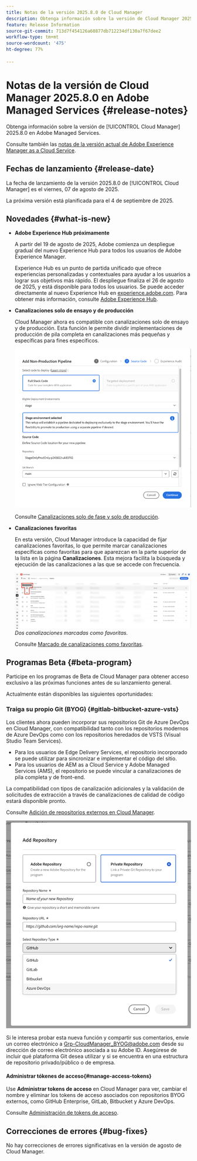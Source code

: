 ```yaml
---
title: Notas de la versión 2025.8.0 de Cloud Manager
description: Obtenga información sobre la versión de Cloud Manager 2025.8.0 en Adobe Managed Services.
feature: Release Information
source-git-commit: 713d7f454126a60877db712234df130a7f67dee2
workflow-type: tm+mt
source-wordcount: '475'
ht-degree: 77%

---
```


# Notas de la versión de Cloud Manager 2025.8.0 en Adobe Managed Services {#release-notes}

<!-- RELEASE WIKI  https://wiki.corp.adobe.com/display/DMSArchitecture/Cloud+Manager+2025.04.0+Release -->

Obtenga información sobre la versión de [!UICONTROL Cloud Manager] 2025.8.0 en Adobe Managed Services.

Consulte también las [notas de la versión actual de Adobe Experience Manager as a Cloud Service](https://experienceleague.adobe.com/es/docs/experience-manager-cloud-service/content/release-notes/home).

## Fechas de lanzamiento {#release-date}

La fecha de lanzamiento de la versión 2025.8.0 de [!UICONTROL Cloud Manager] es el viernes, 07 de agosto de 2025.

<!-- There are no significant new features or bug fixes in the May Cloud Manager release. -->

La próxima versión está planificada para el 4 de septiembre de 2025.

<!-- SAVE FOR FUTURE POSSIBLE USE There are no significant new features or bug fixes in the May Cloud Manager release. -->


## Novedades {#what-is-new}

* **Adobe Experience Hub próximamente**

  A partir del 19 de agosto de 2025, Adobe comienza un despliegue gradual del nuevo Experience Hub para todos los usuarios de Adobe Experience Manager.

  Experience Hub es un punto de partida unificado que ofrece experiencias personalizadas y contextuales para ayudar a los usuarios a lograr sus objetivos más rápido. El despliegue finaliza el 26 de agosto de 2025, y está disponible para todos los usuarios. Se puede acceder directamente al nuevo Experience Hub en [experience.adobe.com](https://experience.adobe.com/). Para obtener más información, consulte [Adobe Experience Hub](https://experienceleague.adobe.com/es/docs/experience-manager-65/content/experience-hub/experience-hub).

* **Canalizaciones solo de ensayo y de producción**

  Cloud Manager ahora es compatible con canalizaciones solo de ensayo y de producción. Esta función le permite dividir implementaciones de producción de pila completa en canalizaciones más pequeñas y específicas para fines específicos. <!-- This feature went into GA from Private beta in the June 5, 2025 CM release -->

  ![Agregar cuadro de diálogo de canalización que no sea de producción con el botón de opción Código de pila completa seleccionado y el entorno de ensayo seleccionado](/help/release-notes/assets/add-non-production-pipeline.png)

  Consulte [Canalizaciones solo de fase y solo de producción](/help/using/stage-prod-only.md).

* **Canalizaciones favoritas**

  En esta versión, Cloud Manager introduce la capacidad de fijar canalizaciones favoritas, lo que permite marcar canalizaciones específicas como favoritas para que aparezcan en la parte superior de la lista en la página **Canalizaciones**. Esta mejora facilita la búsqueda y ejecución de las canalizaciones a las que se accede con frecuencia. <!-- CMGR-68293 -->

  ![Canalizaciones marcadas como favoritas](/help/release-notes/assets/pipeline-favorites.png) *Dos canalizaciones marcadas como favoritas.*

  Consulte [Marcado de canalizaciones como favoritas](/help/using/managing-pipelines.md#pipeline-favorites).


## Programas Beta {#beta-program}

Participe en los programas de Beta de Cloud Manager para obtener acceso exclusivo a las próximas funciones antes de su lanzamiento general.

Actualmente están disponibles las siguientes oportunidades:


### Traiga su propio Git (BYOG) {#gitlab-bitbucket-azure-vsts}

<!-- BOTH CS & AMS -->

Los clientes ahora pueden incorporar sus repositorios Git de Azure DevOps en Cloud Manager, con compatibilidad tanto con los repositorios modernos de Azure DevOps como con los repositorios heredados de VSTS (Visual Studio Team Services).

* Para los usuarios de Edge Delivery Services, el repositorio incorporado se puede utilizar para sincronizar e implementar el código del sitio.
* Para los usuarios de AEM as a Cloud Service y Adobe Managed Services (AMS), el repositorio se puede vincular a canalizaciones de pila completa y de front-end.

La compatibilidad con tipos de canalización adicionales y la validación de solicitudes de extracción a través de canalizaciones de calidad de código estará disponible pronto.

Consulte [Adición de repositorios externos en Cloud Manager](/help/managing-code/external-repositories.md).

![Cuadro de diálogo Añadir repositorio](/help/release-notes/assets/azure-repo.png)

Si le interesa probar esta nueva función y compartir sus comentarios, envíe un correo electrónico a [Grp-CloudManager_BYOG@adobe.com](mailto:grp-cloudmanager_byog@adobe.com) desde su dirección de correo electrónico asociada a su Adobe ID. Asegúrese de incluir qué plataforma Git desea utilizar y si se encuentra en una estructura de repositorio privado/público o de empresa.

#### Administrar tókenes de acceso{#manage-access-tokens}

Use **Administrar tokens de acceso** en Cloud Manager para ver, cambiar el nombre y eliminar los tokens de acceso asociados con repositorios BYOG externos, como GitHub Enterprise, GitLab, Bitbucket y Azure DevOps.

Consulte [Administración de tokens de acceso](/help/managing-code/manage-access-tokens.md).

<!-- If you are interested in testing this new feature and sharing your feedback, send an email to [Grp-CloudManager_BYOG@adobe.com](mailto:grp-cloudmanager_byog@adobe.com) from your email address associated with your Adobe ID. -->

## Correcciones de errores {#bug-fixes}

No hay correcciones de errores significativas en la versión de agosto de Cloud Manager.

<!--
Known Issues {#known-issues}

* A -->

